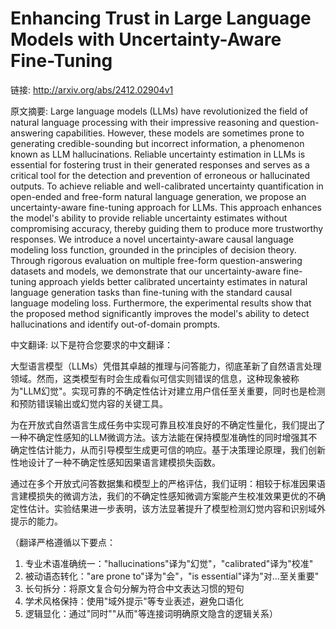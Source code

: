 # Enhancing Trust in Large Language Models with Uncertainty-Aware Fine-Tuning

链接: http://arxiv.org/abs/2412.02904v1

原文摘要:
Large language models (LLMs) have revolutionized the field of natural
language processing with their impressive reasoning and question-answering
capabilities. However, these models are sometimes prone to generating
credible-sounding but incorrect information, a phenomenon known as LLM
hallucinations. Reliable uncertainty estimation in LLMs is essential for
fostering trust in their generated responses and serves as a critical tool for
the detection and prevention of erroneous or hallucinated outputs. To achieve
reliable and well-calibrated uncertainty quantification in open-ended and
free-form natural language generation, we propose an uncertainty-aware
fine-tuning approach for LLMs. This approach enhances the model's ability to
provide reliable uncertainty estimates without compromising accuracy, thereby
guiding them to produce more trustworthy responses. We introduce a novel
uncertainty-aware causal language modeling loss function, grounded in the
principles of decision theory. Through rigorous evaluation on multiple
free-form question-answering datasets and models, we demonstrate that our
uncertainty-aware fine-tuning approach yields better calibrated uncertainty
estimates in natural language generation tasks than fine-tuning with the
standard causal language modeling loss. Furthermore, the experimental results
show that the proposed method significantly improves the model's ability to
detect hallucinations and identify out-of-domain prompts.

中文翻译:
以下是符合您要求的中文翻译：

大型语言模型（LLMs）凭借其卓越的推理与问答能力，彻底革新了自然语言处理领域。然而，这类模型有时会生成看似可信实则错误的信息，这种现象被称为"LLM幻觉"。实现可靠的不确定性估计对建立用户信任至关重要，同时也是检测和预防错误输出或幻觉内容的关键工具。

为在开放式自然语言生成任务中实现可靠且校准良好的不确定性量化，我们提出了一种不确定性感知的LLM微调方法。该方法能在保持模型准确性的同时增强其不确定性估计能力，从而引导模型生成更可信的响应。基于决策理论原理，我们创新性地设计了一种不确定性感知因果语言建模损失函数。

通过在多个开放式问答数据集和模型上的严格评估，我们证明：相较于标准因果语言建模损失的微调方法，我们的不确定性感知微调方案能产生校准效果更优的不确定性估计。实验结果进一步表明，该方法显著提升了模型检测幻觉内容和识别域外提示的能力。

（翻译严格遵循以下要点：
1. 专业术语准确统一："hallucinations"译为"幻觉"，"calibrated"译为"校准"
2. 被动语态转化："are prone to"译为"会"，"is essential"译为"对...至关重要"
3. 长句拆分：将原文复合句分解为符合中文表达习惯的短句
4. 学术风格保持：使用"域外提示"等专业表述，避免口语化
5. 逻辑显化：通过"同时""从而"等连接词明确原文隐含的逻辑关系）
